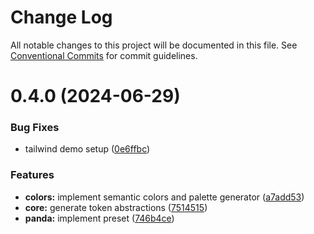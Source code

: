 # Change Log

All notable changes to this project will be documented in this file.
See [Conventional Commits](https://conventionalcommits.org) for commit guidelines.

# 0.4.0 (2024-06-29)


### Bug Fixes

* tailwind demo setup ([0e6ffbc](https://github.com/itsjavi/open-props-everywhere/commit/0e6ffbc175b02769858110f4016e8e8fcc2fc5cb))


### Features

* **colors:** implement semantic colors and palette generator ([a7add53](https://github.com/itsjavi/open-props-everywhere/commit/a7add5311fba798bc4193414e1048b698f18a248))
* **core:** generate token abstractions ([7514515](https://github.com/itsjavi/open-props-everywhere/commit/75145151c5054bb9c268ec1698465328d9ee71c5))
* **panda:** implement preset ([746b4ce](https://github.com/itsjavi/open-props-everywhere/commit/746b4ce841714406291b620b3c4efcf5eacc2587))
